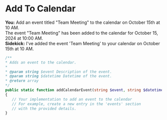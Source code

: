 # Add To Calendar


<div class="chat-window">
  <div class="user-message"><strong>You:</strong> Add an event titled "Team Meeting" to the calendar on October 15th at 10 AM.</div>
  <div class="system-message">The event "Team Meeting" has been added to the calendar for October 15, 2024 at 10:00 AM.</div>
  <div class="assistant-message"><strong>Sidekick:</strong> I've added the event 'Team Meeting' to your calendar on October 15th at 10 AM.</div>
</div>


```php
/**
* Adds an event to the calendar.
*
* @param string $event Description of the event.
* @param string $datetime Datetime of the event.
* @return array
*/
public static function addCalendarEvent(string $event, string $datetime): array
{
   // Your implementation to add an event to the calendar
   // For example, create a new entry in the 'events' section
   // with the provided details.
}
```
